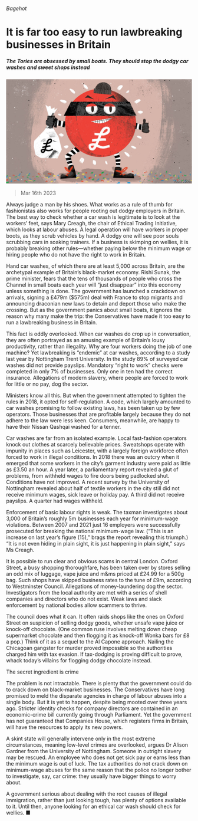 ###### Bagehot

# It is far too easy to run lawbreaking businesses in Britain 

##### The Tories are obsessed by small boats. They should stop the dodgy car washes and sweet shops instead 

![image](images/20230318_BRD000.jpg) 

> Mar 16th 2023 

Always judge a man by his shoes. What works as a rule of thumb for fashionistas also works for people rooting out dodgy employers in Britain. The best way to check whether a car wash is legitimate is to look at the workers’ feet, says Mary Creagh, the chair of Ethical Trading Initiative, which looks at labour abuses. A legal operation will have workers in proper boots, as they scrub vehicles by hand. A dodgy one will see poor souls scrubbing cars in soaking trainers. If a business is skimping on wellies, it is probably breaking other rules—whether paying below the minimum wage or hiring people who do not have the right to work in Britain. 

Hand car washes, of which there are at least 5,000 across Britain, are the archetypal example of Britain’s black-market economy. Rishi Sunak, the prime minister, fears that the tens of thousands of people who cross the Channel in small boats each year will “just disappear” into this economy unless something is done. The government has launched a crackdown on arrivals, signing a £479m ($575m) deal with France to stop migrants and announcing draconian new laws to detain and deport those who make the crossing. But as the government panics about small boats, it ignores the reason why many make the trip: the Conservatives have made it too easy to run a lawbreaking business in Britain.

This fact is oddly overlooked. When car washes do crop up in conversation, they are often portrayed as an amusing example of Britain’s lousy productivity, rather than illegality. Why are four workers doing the job of one machine? Yet lawbreaking is “endemic” at car washes, according to a study last year by Nottingham Trent University. In the study 89% of surveyed car washes did not provide payslips. Mandatory “right to work” checks were completed in only 7% of businesses. Only one in ten had the correct insurance. Allegations of modern slavery, where people are forced to work for little or no pay, dog the sector. 

Ministers know all this. But when the government attempted to tighten the rules in 2018, it opted for self-regulation. A code, which largely amounted to car washes promising to follow existing laws, has been taken up by few operators. Those businesses that are profitable largely because they do not adhere to the law were less keen. Consumers, meanwhile, are happy to have their Nissan Qashqai washed for a tenner. 

Car washes are far from an isolated example. Local fast-fashion operators knock out clothes at scarcely believable prices. Sweatshops operate with impunity in places such as Leicester, with a largely foreign workforce often forced to work in illegal conditions. In 2018 there was an outcry when it emerged that some workers in the city’s garment industry were paid as little as £3.50 an hour. A year later, a parliamentary report revealed a glut of problems, from withheld wages to fire doors being padlocked shut. Conditions have not improved. A recent survey by the University of Nottingham revealed about half of textile workers in the city still did not receive minimum wages, sick leave or holiday pay. A third did not receive payslips. A quarter had wages withheld. 

Enforcement of basic labour rights is weak. The taxman investigates about 3,000 of Britain’s roughly 5m businesses each year for minimum-wage violations. Between 2007 and 2021 just 16 employers were successfully prosecuted for breaking the national minimum-wage law. (“This is an increase on last year’s figure (15),” brags the report revealing this triumph.) “It is not even hiding in plain sight, it is just happening in plain sight,” says Ms Creagh.

It is possible to run clear and obvious scams in central London. Oxford Street, a busy shopping thoroughfare, has been taken over by stores selling an odd mix of luggage, vape juice and m&amp;ms priced at £24.99 for a 500g bag. Such shops have skipped business rates to the tune of £9m, according to Westminster Council. Allegations of money-laundering dog the sector. Investigators from the local authority are met with a series of shell companies and directors who do not exist. Weak laws and slack enforcement by national bodies allow scammers to thrive. 

The council does what it can. It often raids shops like the ones on Oxford Street on suspicion of selling dodgy goods, whether unsafe vape juice or knock-off chocolate. (One common ruse involves melting down cheap supermarket chocolate and then flogging it as knock-off Wonka bars for £8 a pop.) Think of it as a sequel to the Al Capone approach. Nailing the Chicagoan gangster for murder proved impossible so the authorities charged him with tax evasion. If tax-dodging is proving difficult to prove, whack today’s villains for flogging dodgy chocolate instead.

The secret ingredient is crime

The problem is not intractable. There is plenty that the government could do to crack down on black-market businesses. The Conservatives have long promised to meld the disparate agencies in charge of labour abuses into a single body. But it is yet to happen, despite being mooted over three years ago. Stricter identity checks for company directors are contained in an economic-crime bill currently going through Parliament. Yet the government has not guaranteed that Companies House, which registers firms in Britain, will have the resources to apply its new powers. 

A skint state will generally intervene only in the most extreme circumstances, meaning low-level crimes are overlooked, argues Dr Alison Gardner from the University of Nottingham. Someone in outright slavery may be rescued. An employee who does not get sick pay or earns less than the minimum wage is out of luck. The tax authorities do not crack down on minimum-wage abuses for the same reason that the police no longer bother to investigate, say, car crime: they usually have bigger things to worry about.

A government serious about dealing with the root causes of illegal immigration, rather than just looking tough, has plenty of options available to it. Until then, anyone looking for an ethical car wash should check for wellies. ■






